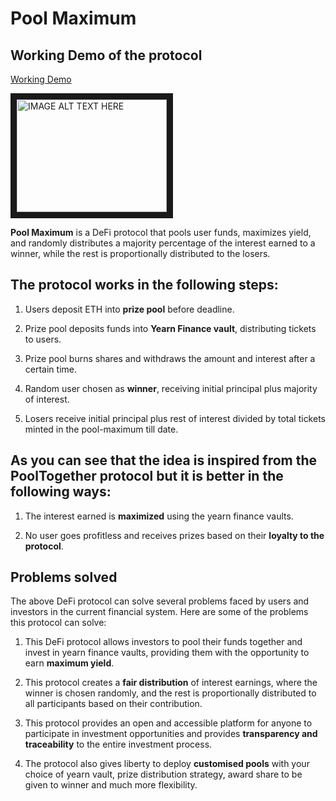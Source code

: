 # Pool Maximum

## Working Demo of the protocol

[Working Demo](https://www.youtube.com/watch?v=2KG0Dn1qHMs&ab_channel=EtikshaJain)

<a href="http://www.youtube.com/watch?feature=player_embedded&v=2KG0Dn1qHMs
" target="_blank"><img src="http://img.youtube.com/vi/2KG0Dn1qHMs/0.jpg" 
alt="IMAGE ALT TEXT HERE" width="240" height="180" border="10" /></a>

**Pool Maximum** is a DeFi protocol that pools user funds, maximizes yield, and randomly distributes a majority percentage of the interest earned to a winner, while the rest is proportionally distributed to the losers. 

## The protocol works in the following steps:

1. Users deposit ETH into **prize pool** before deadline.

2. Prize pool deposits funds into **Yearn Finance vault**, distributing tickets to users.

3. Prize pool burns shares and withdraws the amount and interest after a certain time.

4. Random user chosen as **winner**, receiving initial principal plus majority of interest.

5. Losers receive initial principal plus rest of interest divided by total tickets minted in the pool-maximum till date.

## As you can see that the idea is inspired from the **PoolTogether** protocol but it is better in the following ways:

1. The interest earned is **maximized** using the yearn finance vaults.

2. No user goes profitless and receives prizes based on their **loyalty to the protocol**.

## Problems solved

The above DeFi protocol can solve several problems faced by users and investors in the current financial system. Here are some of the problems this protocol can solve:

1. This DeFi protocol allows investors to pool their funds together and invest in yearn finance vaults, providing them with the opportunity to earn **maximum yield**.

2. This protocol creates a **fair distribution** of interest earnings, where the winner is chosen randomly, and the rest is proportionally distributed to all participants based on their contribution.

3.  This protocol provides an open and accessible platform for anyone to participate in investment opportunities and provides **transparency and traceability** to the entire investment process.

4. The protocol also gives liberty to deploy **customised pools** with your choice of yearn vault, prize distribution strategy, award share to be given to winner and much more flexibility.
